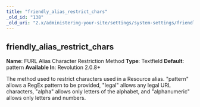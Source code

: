 ```yaml
---
title: "friendly_alias_restrict_chars"
_old_id: "138"
_old_uri: "2.x/administering-your-site/settings/system-settings/friendly_alias_restrict_chars"
---
```


## friendly\_alias\_restrict\_chars

**Name**: FURL Alias Character Restriction Method 
**Type**: Textfield 
**Default**: pattern 
**Available In**: Revolution 2.0.8+

The method used to restrict characters used in a Resource alias. "pattern" allows a RegEx pattern to be provided, "legal" allows any legal URL characters, "alpha" allows only letters of the alphabet, and "alphanumeric" allows only letters and numbers.